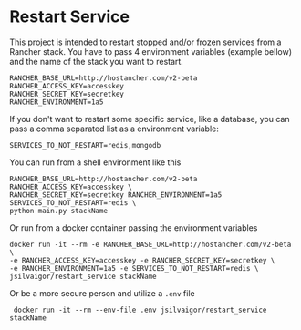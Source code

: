# Restart Service

This project is intended to restart stopped and/or frozen services from a Rancher stack.
You have to pass 4 environment variables (example bellow) and the name of the stack you want to restart.

    RANCHER_BASE_URL=http://hostancher.com/v2-beta
    RANCHER_ACCESS_KEY=accesskey  
    RANCHER_SECRET_KEY=secretkey  
    RANCHER_ENVIRONMENT=1a5
    
If you don't want to restart some specific service, like a database, you can pass a comma separated list as a environment variable:

    SERVICES_TO_NOT_RESTART=redis,mongodb

You can run from a shell environment  like this

    RANCHER_BASE_URL=http://hostancher.com/v2-beta RANCHER_ACCESS_KEY=accesskey \
    RANCHER_SECRET_KEY=secretkey RANCHER_ENVIRONMENT=1a5 SERVICES_TO_NOT_RESTART=redis \
    python main.py stackName
    
Or run from a docker container passing the environment variables

    docker run -it --rm -e RANCHER_BASE_URL=http://hostancher.com/v2-beta \
    -e RANCHER_ACCESS_KEY=accesskey -e RANCHER_SECRET_KEY=secretkey \
    -e RANCHER_ENVIRONMENT=1a5 -e SERVICES_TO_NOT_RESTART=redis \
    jsilvaigor/restart_service stackName

Or be a more secure person and utilize a `.env` file

     docker run -it --rm --env-file .env jsilvaigor/restart_service stackName
